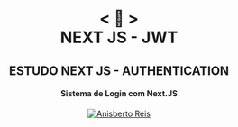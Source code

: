 <h1 align="center">
    < 📜 > <br>
NEXT JS - JWT
</h1>
    <h2 align="center">
    ESTUDO NEXT JS - AUTHENTICATION
    </h2>
<h4 align="center">
Sistema de Login com Next.JS
</h4>

<p align="center">
  <a href="https://github.com/anisberto">
    <img alt="Anisberto Reis" src="https://img.shields.io/badge/Anisberto Reis-F.S-orange">
  </a>
</p>
<br>
